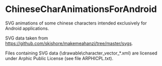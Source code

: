 # ChineseCharAnimationsForAndroid
SVG animations of some chinese characters intended exclusively for Android applications.

SVG data taken from https://github.com/skishore/makemeahanzi/tree/master/svgs.

Files containing SVG data (\drawable\character_vector_*.xml) are licensed under Arphic Public License (see file ARPHICPL.txt).
